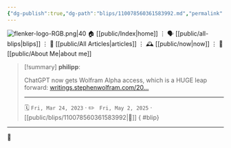 ```yaml
---
{"dg-publish":true,"dg-path":"blips/110078560361583992.md","permalink":"/blips/110078560361583992/","title":"philipp on mastodon @ 2023-03-24"}
---
```



<div class="transclusion internal-embed is-loaded"><div class="markdown-embed">




![flenker-logo-RGB.png|40](/img/user/attachments/flenker-logo-RGB.png)
🏠 [[public/Index\|home]]  ⋮ 🗣️ [[public/all-blips\|blips]] ⋮  📝 [[public/All Articles\|articles]]  ⋮ 🕰️ [[public/now\|now]] ⋮ 🪪 [[public/About Me\|about me]]


</div></div>


> [!summary] **philipp**:
>
> ChatGPT now gets Wolfram Alpha access, which is a HUGE leap forward: [writings.stephenwolfram.com/20…](https://writings.stephenwolfram.com/2023/03/chatgpt-gets-its-wolfram-superpowers/)
> - - -
>
> 🗓️ <code>Fri, Mar 24, 2023</code>  · ✏️ <code> Fri, May 2, 2025</code>  · [[public/blips/110078560361583992\|🔗]]
{ #blip}


- - -

 👾
